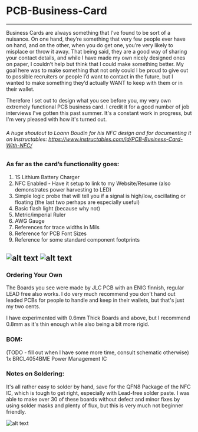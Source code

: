 # PCB-Business-Card
---

Business Cards are always something that I’ve found to be sort of a nuisance. On one hand, they’re something that very few people ever have on hand, and on the other, when you do get one, you’re very likely to misplace or throw it away. That being said, they are a good way of sharing your contact details, and while I have made my own nicely designed ones on paper, I couldn’t help but think that I could make something better. My goal here was to make something that not only could I be proud to give out to possible recruiters or people I’d want to contact in the future, but I wanted to make something they’d actually WANT to keep with them or in their wallet.

Therefore I set out to design what you see before you, my very own extremely functional PCB business card. I credit it for a good number of job interviews I've gotten this past summer. It's a constant work in progress, but I'm very pleased with how it's turned out. 

###### A huge shoutout to Loann Boudin for his NFC design and for documenting it on Instructables: https://www.instructables.com/id/PCB-Business-Card-With-NFC/

### As far as the card’s functionality goes: 

1. 1S Lithium Battery Charger 
2. NFC Enabled - Have it setup to link to my Website/Resume (also demonstrates power harvesting to LED)
3. Simple logic probe that will tell you if a signal is high/low, oscillating or floating (the last two perhaps are especially useful)
4. Basic flash light (because why not) 
5. Metric/imperial Ruler
6. AWG Gauge 
7. References for trace widths in Mils 
8. Reference for PCB Font Sizes 
9. Reference for some standard component footprints

![alt text](https://github.com/Grippy98/PCB-Buisiness-Card/blob/master/images/front.jpg "PCB Front")
![alt text](https://github.com/Grippy98/PCB-Buisiness-Card/blob/master/images/back.jpg "PCB Back")
---

### Ordering Your Own

The Boards you see were made by JLC PCB with an ENIG finnish, regular LEAD free also works. I do very much recommend you don't hand out leaded PCBs for people to handle and keep in their wallets, but that's just my two cents.

I have experimented with 0.6mm Thick Boards and above, but I recommend 0.8mm as it's thin enough while also being a bit more rigid. 

### BOM:
(TODO - fill out when I have some more time, consult schematic otherwise)
1x BRCL4054BME Power Management IC


### Notes on Soldering:

It's all rather easy to solder by hand, save for the QFN8 Package of the NFC IC, which is tough to get right, especially with Lead-free solder paste. I was able to make over 30 of these boards without defect and minor fixes by using solder masks and plenty of flux, but this is very much not beginner friendly. 

![alt text](https://github.com/Grippy98/PCB-Buisiness-Card/blob/master/images/microscope.jpg "Under the Microscope")

